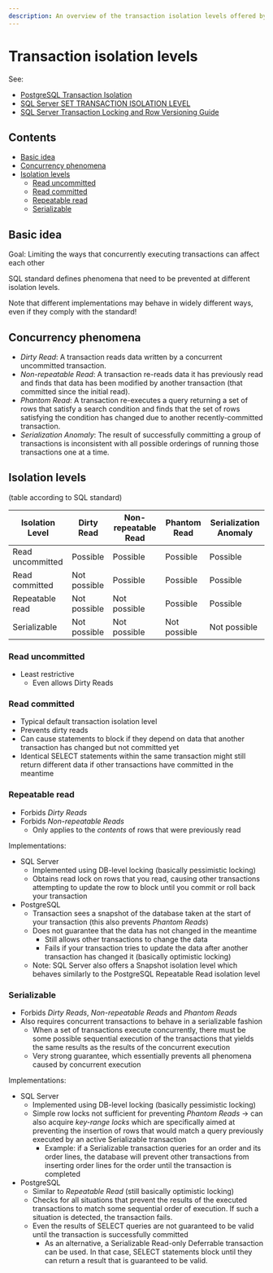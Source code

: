```yaml
---
description: An overview of the transaction isolation levels offered by relational databases
---
```


# Transaction isolation levels

See:

-   [PostgreSQL Transaction Isolation](https://www.postgresql.org/docs/current/static/transaction-iso.html)
-   [SQL Server SET TRANSACTION ISOLATION LEVEL](https://docs.microsoft.com/en-us/sql/t-sql/statements/set-transaction-isolation-level-transact-sql?view=sql-server-2017)
-   [SQL Server Transaction Locking and Row Versioning Guide](https://docs.microsoft.com/en-us/sql/relational-databases/sql-server-transaction-locking-and-row-versioning-guide?view=sql-server-2017)

## Contents

-   [Basic idea](#basic-idea)
-   [Concurrency phenomena](#concurrency-phenomena)
-   [Isolation levels](#isolation-levels)
    -   [Read uncommitted](#read-uncommitted)
    -   [Read committed](#read-committed)
    -   [Repeatable read](#repeatable-read)
    -   [Serializable](#serializable)

## Basic idea

Goal: Limiting the ways that concurrently executing transactions can affect each other

SQL standard defines phenomena that need to be prevented at different isolation levels.

Note that different implementations may behave in widely different ways, even if they comply with the standard!

## Concurrency phenomena

-   _Dirty Read_: A transaction reads data written by a concurrent uncommitted transaction.
-   _Non-repeatable Read_: A transaction re-reads data it has previously read and finds that data has been modified by another transaction (that committed since the initial read).
-   _Phantom Read_: A transaction re-executes a query returning a set of rows that satisfy a search condition and finds that the set of rows satisfying the condition has changed due to another recently-committed transaction.
-   _Serialization Anomaly_: The result of successfully committing a group of transactions is inconsistent with all possible orderings of running those transactions one at a time.

## Isolation levels

(table according to SQL standard)

| Isolation Level  | Dirty Read   | Non-repeatable Read | Phantom Read | Serialization Anomaly |
| ---------------- | ------------ | ------------------- | ------------ | --------------------- |
| Read uncommitted | Possible     | Possible            | Possible     | Possible              |
| Read committed   | Not possible | Possible            | Possible     | Possible              |
| Repeatable read  | Not possible | Not possible        | Possible     | Possible              |
| Serializable     | Not possible | Not possible        | Not possible | Not possible          |

### Read uncommitted

-   Least restrictive
    -   Even allows Dirty Reads

### Read committed

-   Typical default transaction isolation level
-   Prevents dirty reads
-   Can cause statements to block if they depend on data that another transaction has changed but not committed yet
-   Identical SELECT statements within the same transaction might still return different data if other transactions have committed in the meantime

### Repeatable read

-   Forbids _Dirty Reads_ 
-   Forbids _Non-repeatable Reads_
    -   Only applies to the _contents_ of rows that were previously read

Implementations:

-   SQL Server
    -   Implemented using DB-level locking (basically pessimistic locking)
    -   Obtains read lock on rows that you read, causing other transactions attempting to update the row to block until you commit or roll back your transaction
-   PostgreSQL
    -   Transaction sees a snapshot of the database taken at the start of your transaction (this also prevents _Phantom Reads_)
    -   Does not guarantee that the data has not changed in the meantime
        -   Still allows other transactions to change the data
        -   Fails if your transaction tries to update the data after another transaction has changed it (basically optimistic locking)
    -   Note: SQL Server also offers a Snapshot isolation level which behaves similarly to the PostgreSQL Repeatable Read isolation level

### Serializable

-   Forbids _Dirty Reads_, _Non-repeatable Reads_ and _Phantom Reads_
-   Also requires concurrent transactions to behave in a serializable fashion
    -   When a set of transactions execute concurrently, there must be some possible sequential execution of the transactions that yields the same results as the results of the concurrent execution
    -   Very strong guarantee, which essentially prevents all phenomena caused by concurrent execution

Implementations:

-   SQL Server
    -   Implemented using DB-level locking (basically pessimistic locking)
    -   Simple row locks not sufficient for preventing _Phantom Reads_ -> can also acquire _key-range locks_ which are specifically aimed at preventing the insertion of rows that would match a query previously executed by an active Serializable transaction
        -   Example: if a Serializable transaction queries for an order and its order lines, the database will prevent other transactions from inserting order lines for the order until the transaction is completed
-   PostgreSQL
    -   Similar to _Repeatable Read_ (still basically optimistic locking)
    -   Checks for all situations that prevent the results of the executed transactions to match some sequential order of execution. If such a situation is detected, the transaction fails.
    -   Even the results of SELECT queries are not guaranteed to be valid until the transaction is successfully committed
        -   As an alternative, a Serializable Read-only Deferrable transaction can be used. In that case, SELECT statements block until they can return a result that is guaranteed to be valid.
